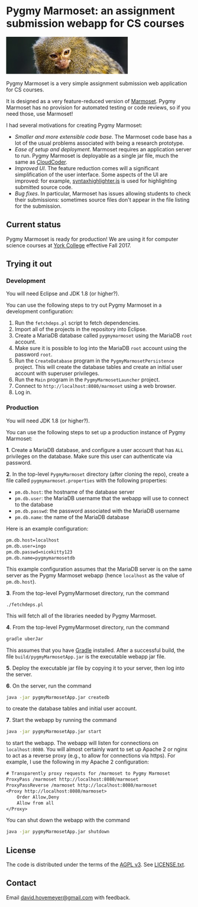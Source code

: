 # Pygmy Marmoset: an assignment submission webapp for CS courses

![Pygmy marmoset photo](PygmyMarmosetWebapp/war/img/pygmyMarmoset-crop.jpg)

Pygmy Marmoset is a very simple assignment submission web application for CS courses.

It is designed as a very feature-reduced version of [Marmoset](http://marmoset.cs.umd.edu/index.shtml).  Pygmy Marmoset has no provision for automated testing or code reviews, so if you need those, use Marmoset!

I had several motivations for creating Pygmy Marmoset:

* *Smaller and more extensible code base*.  The Marmoset code base has a lot of the usual problems associated with being a research prototype.
* *Ease of setup and deployment*.  Marmoset requires an application server to run.  Pygmy Marmoset is deployable as a single jar file, much the same as [CloudCoder](https://cloudcoder.org).
* *Improved UI*.  The feature reduction comes will a significant simplification of the user interface.  Some aspects of the UI are improved: for example, [syntaxhighlighter.js](https://github.com/syntaxhighlighter/syntaxhighlighter) is used for highlighting submitted source code.
* *Bug fixes*.  In particular, Marmoset has issues allowing students to check their submissions: sometimes source files don't appear in the file listing for the submission.

## Current status

Pygmy Marmoset is ready for production!  We are using it for computer science courses at [York College](https://www.ycp.edu) effective Fall 2017.

## Trying it out

### Development

You will need Eclipse and JDK 1.8 (or higher?).

You can use the following steps to try out Pygmy Marmoset in a development configuration:

1. Run the `fetchdeps.pl` script to fetch dependencies.
2. Import all of the projects in the repository into Eclipse.
3. Create a MariaDB database called `pygmymarmoset` using the MariaDB `root` account.
4. Make sure it is possible to log into the MariaDB `root` account using the password `root`.
5. Run the `CreateDatabase` program in the `PygmyMarmosetPersistence` project.  This will create the database tables and create an initial user account with superuser privileges.
6. Run the `Main` program in the `PygmyMarmosetLauncher` project.
7. Connect to <code>http://localhost:8080/marmoset</code> using a web browser.
8. Log in.

### Production

You will need JDK 1.8 (or higher?).

You can use the following steps to set up a production instance of Pygmy Marmoset:

**1**. Create a MariaDB database, and configure a user account that has `ALL` privileges on the database.  Make sure this user can authenticate via password.

**2**. In the top-level `PygmyMarmoset` directory (after cloning the repo), create a file called `pygmymarmoset.properties` with the following properties:

* `pm.db.host`: the hostname of the database server
* `pm.db.user`: the MariaDB username that the webapp will use to connect to the database
* `pm.db.passwd`: the password associated with the MariaDB username
* `pm.db.name`: the name of the MariaDB database

Here is an example configuration:

```
pm.db.host=localhost
pm.db.user=ingo
pm.db.passwd=nicekitty123
pm.db.name=pygmymarmosetdb
```

This example configuration assumes that the MariaDB server is on the same server as the Pygmy Marmoset webapp (hence `localhost` as the value of `pm.db.host`).

**3**. From the top-level PygmyMarmoset directory, run the command

```
./fetchdeps.pl
```

This will fetch all of the libraries needed by Pygmy Marmoset.

**4**. From the top-level PygmyMarmoset directory, run the command

```bash
gradle uberJar
```

This assumes that you have [Gradle](https://gradle.org/) installed.  After a successful build, the file `build/pygmyMarmosetApp.jar` is the executable webapp jar file.

**5**. Deploy the executable jar file by copying it to your server, then log into the server.

**6**. On the server, run the command

```bash
java -jar pygmyMarmosetApp.jar createdb
```

to create the database tables and initial user account.

**7**. Start the webapp by running the command

```bash
java -jar pygmyMarmosetApp.jar start
```

to start the webapp.  The webapp will listen for connections on `localhost:8080`.  You will almost certainly want to set up Apache 2 or nginx to act as a reverse proxy (e.g., to allow for connections via https).  For example, I use the following in my Apache 2 configuration:

```
# Transparently proxy requests for /marmoset to Pygmy Marmoset
ProxyPass /marmoset http://localhost:8080/marmoset
ProxyPassReverse /marmoset http://localhost:8080/marmoset
<Proxy http://localhost:8080/marmoset>
    Order Allow,Deny
    Allow from all
</Proxy>
```

You can shut down the webapp with the command

```bash
java -jar pygmyMarmosetApp.jar shutdown
```

## License

The code is distributed under the terms of the [AGPL v3](https://www.gnu.org/licenses/agpl-3.0.en.html).  See [LICENSE.txt](LICENSE.txt).

## Contact

Email <david.hovemeyer@gmail.com> with feedback.
